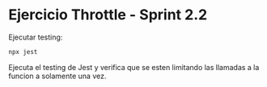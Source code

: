 # Ejercicio Throttle - Sprint 2.2

Ejecutar testing:

```sh
npx jest
```

Ejecuta el testing de Jest y verifica que se esten limitando las llamadas a la funcion a solamente una vez.

